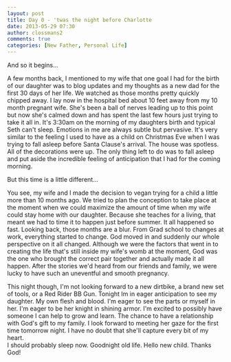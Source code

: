 ```yaml
---
layout: post
title: Day 0 - 'twas the night before Charlotte 
date: 2013-05-29 07:30
author: clossmans2
comments: true
categories: [New Father, Personal Life]
---
```

And so it begins...

A few months back, I mentioned to my wife that one goal I had for the birth of our daughter was to blog updates and my thoughts as a new dad for the first 30 days of her life.  We watched as those months pretty quickly chipped away.  I lay now in the hospital bed about 10 feet away from my 10 month pregnant wife.  She's been a ball of nerves leading up to this point but now she's calmed down and has spent the last few hours just trying to take it all in.  It's 3:30am on the morning of my daughters birth and typical Seth can't sleep.  Emotions in me are always subtle but pervasive.  It's very similar to the feeling I used to have as a child on Christmas Eve when I was trying to fall asleep before Santa Clause's arrival.  The house was spotless.  All of the decorations were up.  The only thing left to do was to fall asleep and put aside the incredible feeling of anticipation that I had for the coming morning.

But this time is a little different...

You see, my wife and I made the decision to vegan trying for a child a little more than 10 months ago.  We tried to plan the conception to take place at the moment when we could maximize the amount of time when my wife could stay home with our daughter.  Because she teaches for a living, that meant we had to time it to happen just before summer.  It all happened so fast.  Looking back, those months are a blur.  From Grad school to changes at work, everything started to change.  God moved in and suddenly our whole perspective on it all changed.  Although we were the factors that went in to creating the life that's still inside my wife's womb at the moment, God was the one who brought the correct pair together and actually made it all happen.  After the stories we'd heard from our friends and family, we were lucky to have such an uneventful and smooth pregnancy.

This night though, I'm not looking forward to a new dirtbike, a brand new set of tools, or a Red Rider BB Gun.  Tonight Im in eager anticipation to see my daughter.  My own flesh and blood.  I'm eager to see the parts or myself in her. I'm eager to be her knight in shining armor.  I'm excited to possibly have someone I can help to grow and learn.  The chance to have a relationship with God's gift to my family.  I look forward to meeting her gaze for the first time tomorrow night.  I have no doubt that she'll capture every bit of my heart.  
I should probably sleep now.  Goodnight old life.  Hello new child. Thanks God!
